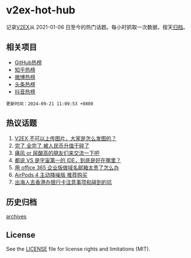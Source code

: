 # v2ex-hot-hub

 记录[V2EX](https://www.v2ex.com/)从 2021-01-06 日至今的热门话题。每小时抓取一次数据，按天[归档](archives)。
 
 ## 相关项目

- [GitHub热榜](https://github.com/snaildev/github-hot-hub)
- [知乎热榜](https://github.com/snaildev/zhihu-hot-hub)
- [微博热榜](https://github.com/snaildev/weibo-hot-hub)
- [头条热榜](https://github.com/snaildev/toutiao-hot-hub)
- [抖音热榜](https://github.com/snaildev/douyin-hot-hub)


 `更新时间：2024-09-21 11:09:53 +0800`

## 热议话题

1. [V2EX 不可以上传图片，大家是怎么发图的？](https://www.v2ex.com/t/1074387)
1. [完了 全完了 被人民币升值干碎了](https://www.v2ex.com/t/1074390)
1. [痛风 or 尿酸高的朋友们来交流一下吧](https://www.v2ex.com/t/1074317)
1. [都说 VS 是宇宙第一的 IDE，到底是好在哪里？](https://www.v2ex.com/t/1074382)
1. [用 office 365 企业版做域名邮箱太贵了怎么办](https://www.v2ex.com/t/1074314)
1. [AirPods 4 主动降噪版 推荐购买](https://www.v2ex.com/t/1074321)
1. [出海人去香港办银行卡注意事项和碰到的坑](https://www.v2ex.com/t/1074406)

## 历史归档

[archives](archives)

## License

See the [LICENSE](LICENSE) file for license rights and limitations (MIT).
